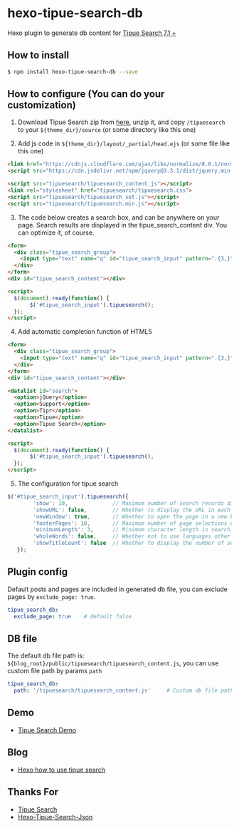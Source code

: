 # hexo-tipue-search-db

Hexo plugin to generate db content for [Tipue Search 7.1 +](http://www.tipue.com/search/docs/?d=6)

## How to install

``` bash
$ npm install hexo-tipue-search-db --save
```

## How to configure (You can do your customization)

1. Download Tipue Search zip from [here](https://www.techgrow.cn/downloads/2021/04/tipuesearch-7.1.zip), unzip it, and copy `/tipuesearch` to your `${theme_dir}/source` (or some directory like this one)

2. Add js code in `${theme_dir}/layout/_partial/head.ejs` (or some file like this one)

```html
<link href="https://cdnjs.cloudflare.com/ajax/libs/normalize/8.0.1/normalize.min.css">
<script src="https://cdn.jsdelivr.net/npm/jquery@3.3.1/dist/jquery.min.js"></script>

<script src="tipuesearch/tipuesearch_content.js"></script>
<link rel="stylesheet" href="tipuesearch/tipuesearch.css">
<script src="tipuesearch/tipuesearch_set.js"></script>
<script src="tipuesearch/tipuesearch.min.js"></script>
```

3. The code below creates a search box, and can be anywhere on your page. Search results are displayed in the tipue_search_content div. You can optimize it, of course.

``` html
<form>
  <div class="tipue_search_group">
    <input type="text" name="q" id="tipue_search_input" pattern=".{3,}" title="At least 3 characters" required><button type="submit" class="tipue_search_button"><div class="tipue_search_icon">&#9906;</div></button>
  </div>
</form>
<div id="tipue_search_content"></div>

<script>
  $(document).ready(function() {
       $('#tipue_search_input').tipuesearch();
  });
</script>
```

4. Add automatic completion function of HTML5

``` html
<form>
  <div class="tipue_search_group">
    <input type="text" name="q" id="tipue_search_input" pattern=".{3,}" list="search" title="At least 3 characters" required><button type="submit" class="tipue_search_button"><div class="tipue_search_icon">&#9906;</div></button>
  </div>
</form>
<div id="tipue_search_content"></div>

<datalist id="search">
  <option>jQuery</option>
  <option>Support</option>
  <option>Tipr</option>
  <option>Tipue</option>
  <option>Tipue Search</option>
</datalist>

<script>
  $(document).ready(function() {
       $('#tipue_search_input').tipuesearch();
  });
</script>
```

5. The configuration for tipue search

``` js
$('#tipue_search_input').tipuesearch({
        'show': 10,              // Maximum number of search records displayed per page, default: 10
        'showURL': false,        // Whether to display the URL in each search result, default: true
        'newWindow': true,       // Whether to open the page in a new browser tab when clicking search results, default: false
        'footerPages': 10,       // Maximum number of page selections displayed in the footer, default: 3
        'minimumLength': 3,      // Minimum character length in search keyword, default: 3
        'wholeWords': false,     // Whether not to use languages other than English, default: true
        'showTitleCount': false  // Whether to display the number of search results in the title of the browser tab, default: true
   });
```

## Plugin config

Default posts and pages are included in generated db file, you can exclude pages by `exclude_page: true`.

``` yml
tipue_search_db:
  exclude_page: true    # default false
```

## DB file

The default db file path is: `${blog_root}/public/tipuesearch/tipuesearch_content.js`, you can use custom file path by params `path`

``` yml
tipue_search_db:
  path: '/tipuesearch/tipuesearch_content.js'     # Custom db file path, base on directory '${blog_root}/public'
```

## Demo

- [Tipue Search Demo](https://www.techgrow.cn/search/)

## Blog

- [Hexo how to use tipue search](https://www.techgrow.cn/posts/47b23c66.html)

## Thanks For

- [Tipue Search](https://tipue.com/search/)
- [Hexo-Tipue-Search-Json](https://github.com/zhouhao/Hexo-Tipue-Search-Json)
